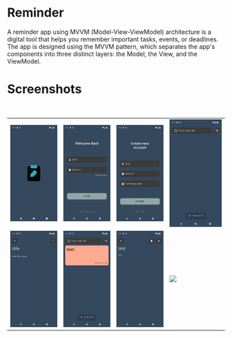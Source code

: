 # Reminder
A reminder app using MVVM (Model-View-ViewModel) architecture is a digital tool that helps you remember important tasks, events, or deadlines. The app is designed using the MVVM pattern, which separates the app's components into three distinct layers: the Model, the View, and the ViewModel.
# Screenshots
<br>
<table>
    <tr>
        <td><img src = "/screenshots/1.png" ></td>
        <td><img src = "/screenshots/2.png" ></td>
        <td><img src = "/screenshots/3.png" ></td>
        <td><img src = "/screenshots/4.png" ></td>
    </tr>
     <tr>
        <td><img src = "/screenshots/5.png" ></td>
        <td><img src = "/screenshots/6.png" ></td>
        <td><img src = "/screenshots/7.png" ></td>
        <td><img src = "/screenshots/8.png" ></td>
    </tr>
</table>    
<br>

